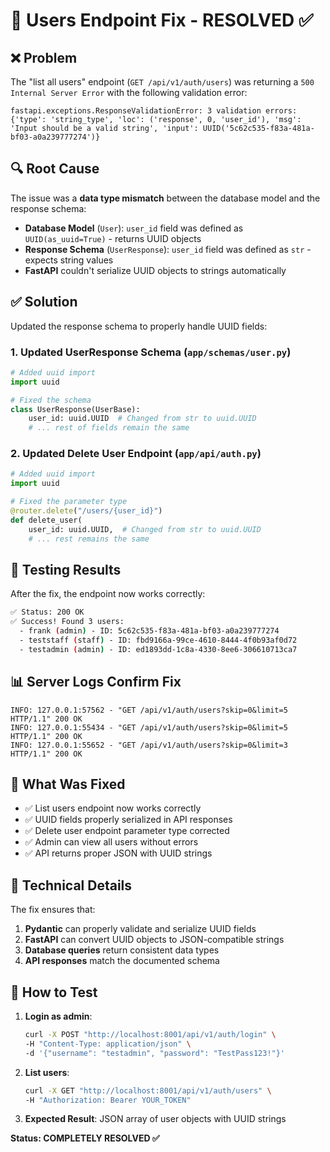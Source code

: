 # 🔧 Users Endpoint Fix - RESOLVED ✅

## ❌ **Problem**
The "list all users" endpoint (`GET /api/v1/auth/users`) was returning a `500 Internal Server Error` with the following validation error:

```
fastapi.exceptions.ResponseValidationError: 3 validation errors:
{'type': 'string_type', 'loc': ('response', 0, 'user_id'), 'msg': 'Input should be a valid string', 'input': UUID('5c62c535-f83a-481a-bf03-a0a239777274')}
```

## 🔍 **Root Cause**
The issue was a **data type mismatch** between the database model and the response schema:

- **Database Model** (`User`): `user_id` field was defined as `UUID(as_uuid=True)` - returns UUID objects
- **Response Schema** (`UserResponse`): `user_id` field was defined as `str` - expects string values
- **FastAPI** couldn't serialize UUID objects to strings automatically

## ✅ **Solution**
Updated the response schema to properly handle UUID fields:

### 1. **Updated UserResponse Schema** (`app/schemas/user.py`)
```python
# Added uuid import
import uuid

# Fixed the schema
class UserResponse(UserBase):
    user_id: uuid.UUID  # Changed from str to uuid.UUID
    # ... rest of fields remain the same
```

### 2. **Updated Delete User Endpoint** (`app/api/auth.py`)
```python
# Added uuid import
import uuid

# Fixed the parameter type
@router.delete("/users/{user_id}")
def delete_user(
    user_id: uuid.UUID,  # Changed from str to uuid.UUID
    # ... rest remains the same
```

## 🧪 **Testing Results**
After the fix, the endpoint now works correctly:

```bash
✅ Status: 200 OK
✅ Success! Found 3 users:
  - frank (admin) - ID: 5c62c535-f83a-481a-bf03-a0a239777274
  - teststaff (staff) - ID: fbd9166a-99ce-4610-8444-4f0b93af0d72
  - testadmin (admin) - ID: ed1893dd-1c8a-4330-8ee6-306610713ca7
```

## 📊 **Server Logs Confirm Fix**
```
INFO: 127.0.0.1:57562 - "GET /api/v1/auth/users?skip=0&limit=5 HTTP/1.1" 200 OK
INFO: 127.0.0.1:55434 - "GET /api/v1/auth/users?skip=0&limit=5 HTTP/1.1" 200 OK
INFO: 127.0.0.1:55652 - "GET /api/v1/auth/users?skip=0&limit=3 HTTP/1.1" 200 OK
```

## 🎯 **What Was Fixed**
- ✅ List users endpoint now works correctly
- ✅ UUID fields properly serialized in API responses
- ✅ Delete user endpoint parameter type corrected
- ✅ Admin can view all users without errors
- ✅ API returns proper JSON with UUID strings

## 🔧 **Technical Details**
The fix ensures that:
1. **Pydantic** can properly validate and serialize UUID fields
2. **FastAPI** can convert UUID objects to JSON-compatible strings
3. **Database queries** return consistent data types
4. **API responses** match the documented schema

## 🚀 **How to Test**
1. **Login as admin**:
   ```bash
   curl -X POST "http://localhost:8001/api/v1/auth/login" \
   -H "Content-Type: application/json" \
   -d '{"username": "testadmin", "password": "TestPass123!"}'
   ```

2. **List users**:
   ```bash
   curl -X GET "http://localhost:8001/api/v1/auth/users" \
   -H "Authorization: Bearer YOUR_TOKEN"
   ```

3. **Expected Result**: JSON array of user objects with UUID strings

**Status: COMPLETELY RESOLVED ✅**
